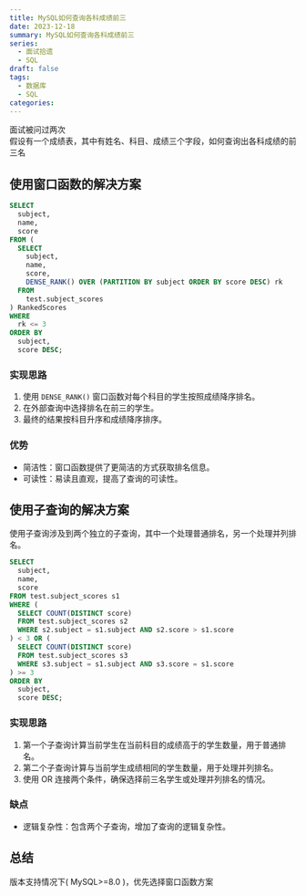 ```yaml
---
title: MySQL如何查询各科成绩前三
date: 2023-12-18
summary: MySQL如何查询各科成绩前三
series:
  - 面试拾遗
  - SQL
draft: false
tags:
  - 数据库
  - SQL
categories:
---
```

面试被问过两次  
假设有一个成绩表，其中有姓名、科目、成绩三个字段，如何查询出各科成绩的前三名
## 使用窗口函数的解决方案

```SQL
SELECT
  subject,
  name,
  score
FROM (
  SELECT
    subject,
    name,
    score,
    DENSE_RANK() OVER (PARTITION BY subject ORDER BY score DESC) rk
  FROM
    test.subject_scores
) RankedScores
WHERE
  rk <= 3
ORDER BY
  subject,
  score DESC;
```

### 实现思路

1. 使用 `DENSE_RANK()` 窗口函数对每个科目的学生按照成绩降序排名。
2. 在外部查询中选择排名在前三的学生。
3. 最终的结果按科目升序和成绩降序排序。
### 优势

- 简洁性：窗口函数提供了更简洁的方式获取排名信息。
- 可读性：易读且直观，提高了查询的可读性。
## 使用子查询的解决方案

使用子查询涉及到两个独立的子查询，其中一个处理普通排名，另一个处理并列排名。
```SQL
SELECT
  subject,
  name,
  score
FROM test.subject_scores s1
WHERE (
  SELECT COUNT(DISTINCT score)
  FROM test.subject_scores s2
  WHERE s2.subject = s1.subject AND s2.score > s1.score
) < 3 OR (
  SELECT COUNT(DISTINCT score)
  FROM test.subject_scores s3
  WHERE s3.subject = s1.subject AND s3.score = s1.score
) >= 3
ORDER BY
  subject,
  score DESC;
```
### 实现思路

1. 第一个子查询计算当前学生在当前科目的成绩高于的学生数量，用于普通排名。
2. 第二个子查询计算与当前学生成绩相同的学生数量，用于处理并列排名。
3. 使用 OR 连接两个条件，确保选择前三名学生或处理并列排名的情况。

### 缺点

- 逻辑复杂性：包含两个子查询，增加了查询的逻辑复杂性。
## 总结  
版本支持情况下( MySQL>=8.0 )，优先选择窗口函数方案